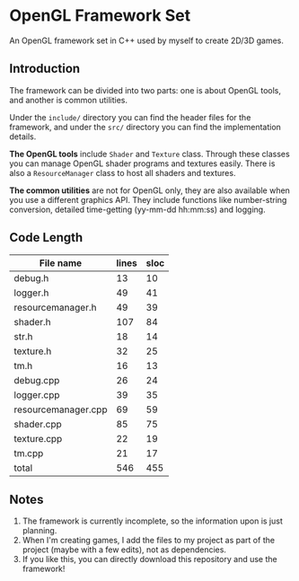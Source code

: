 # OpenGL Framework Set

An OpenGL framework set in C++ used by myself to create 2D/3D games.

## Introduction

The framework can be divided into two parts: one is about OpenGL tools, and another is common utilities.

Under the `include/` directory you can find the header files for the framework, and under the `src/` directory you can find the implementation details.

**The OpenGL tools** include `Shader` and `Texture` class. Through these classes you can manage OpenGL shader programs and textures easily. There is also a `ResourceManager` class to host all shaders and textures.

**The common utilities** are not for OpenGL only, they are also available when you use a different graphics API. They include functions like number-string conversion, detailed time-getting (yy-mm-dd hh:mm:ss) and logging.

## Code Length

File name | lines | sloc
----------|-------|-----
debug.h | 13 | 10
logger.h | 49 | 41
resourcemanager.h | 49 | 39
shader.h | 107 | 84
str.h | 18 | 14
texture.h | 32 | 25
tm.h | 16 | 13
debug.cpp | 26 | 24
logger.cpp | 39 | 35
resourcemanager.cpp | 69 | 59
shader.cpp | 85 | 75
texture.cpp | 22 | 19
tm.cpp | 21 | 17
total | 546 | 455

## Notes

1. The framework is currently incomplete, so the information upon is just planning.
2. When I'm creating games, I add the files to my project as part of the project (maybe with a few edits), not as dependencies.
3. If you like this, you can directly download this repository and use the framework!
